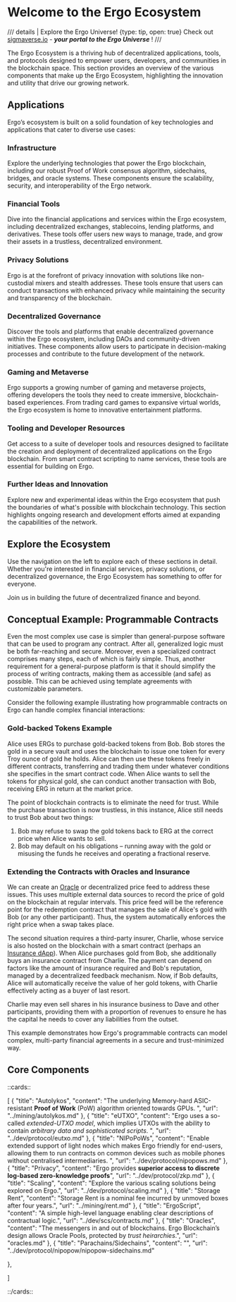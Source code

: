 # Welcome to the Ergo Ecosystem

/// details | Explore the Ergo Universe!
    {type: tip, open: true}
Check out [sigmaverse.io](https://sigmaverse.io/) - ***your portal to the Ergo Universe*** !
///

The Ergo Ecosystem is a thriving hub of decentralized applications, tools, and protocols designed to empower users, developers, and communities in the blockchain space. This section provides an overview of the various components that make up the Ergo Ecosystem, highlighting the innovation and utility that drive our growing network.

## Applications

Ergo’s ecosystem is built on a solid foundation of key technologies and applications that cater to diverse use cases:

### Infrastructure
Explore the underlying technologies that power the Ergo blockchain, including our robust Proof of Work consensus algorithm, sidechains, bridges, and oracle systems. These components ensure the scalability, security, and interoperability of the Ergo network.

### Financial Tools
Dive into the financial applications and services within the Ergo ecosystem, including decentralized exchanges, stablecoins, lending platforms, and derivatives. These tools offer users new ways to manage, trade, and grow their assets in a trustless, decentralized environment.

### Privacy Solutions
Ergo is at the forefront of privacy innovation with solutions like non-custodial mixers and stealth addresses. These tools ensure that users can conduct transactions with enhanced privacy while maintaining the security and transparency of the blockchain.

### Decentralized Governance
Discover the tools and platforms that enable decentralized governance within the Ergo ecosystem, including DAOs and community-driven initiatives. These components allow users to participate in decision-making processes and contribute to the future development of the network.

### Gaming and Metaverse
Ergo supports a growing number of gaming and metaverse projects, offering developers the tools they need to create immersive, blockchain-based experiences. From trading card games to expansive virtual worlds, the Ergo ecosystem is home to innovative entertainment platforms.

### Tooling and Developer Resources
Get access to a suite of developer tools and resources designed to facilitate the creation and deployment of decentralized applications on the Ergo blockchain. From smart contract scripting to name services, these tools are essential for building on Ergo.

### Further Ideas and Innovation
Explore new and experimental ideas within the Ergo ecosystem that push the boundaries of what's possible with blockchain technology. This section highlights ongoing research and development efforts aimed at expanding the capabilities of the network.

## Explore the Ecosystem

Use the navigation on the left to explore each of these sections in detail. Whether you're interested in financial services, privacy solutions, or decentralized governance, the Ergo Ecosystem has something to offer for everyone.

Join us in building the future of decentralized finance and beyond.

## Conceptual Example: Programmable Contracts

Even the most complex use case is simpler than general-purpose software that can be used to program any contract. After all, generalized logic must be both far-reaching and secure. Moreover, even a specialized contract comprises many steps, each of which is fairly simple. Thus, another requirement for a general-purpose platform is that it should simplify the process of writing contracts, making them as accessible (and safe) as possible. This can be achieved using template agreements with customizable parameters.

Consider the following example illustrating how programmable contracts on Ergo can handle complex financial interactions:

### Gold-backed Tokens Example

Alice uses ERGs to purchase gold-backed tokens from Bob. Bob stores the gold in a secure vault and uses the blockchain to issue one token for every Troy ounce of gold he holds. Alice can then use these tokens freely in different contracts, transferring and trading them under whatever conditions she specifies in the smart contract code. When Alice wants to sell the tokens for physical gold, she can conduct another transaction with Bob, receiving ERG in return at the market price.

The point of blockchain contracts is to eliminate the need for trust. While the purchase transaction is now trustless, in this instance, Alice still needs to trust Bob about two things:
1.  Bob may refuse to swap the gold tokens back to ERG at the correct price when Alice wants to sell.
2.  Bob may default on his obligations – running away with the gold or misusing the funds he receives and operating a fractional reserve.

### Extending the Contracts with Oracles and Insurance

We can create an [Oracle](oracles.md) or decentralized price feed to address these issues. This uses multiple external data sources to record the price of gold on the blockchain at regular intervals. This price feed will be the reference point for the redemption contract that manages the sale of Alice's gold with Bob (or any other participant). Thus, the system automatically enforces the right price when a swap takes place.

The second situation requires a third-party insurer, Charlie, whose service is also hosted on the blockchain with a smart contract (perhaps an [Insurance dApp](insurance.md)). When Alice purchases gold from Bob, she additionally buys an insurance contract from Charlie. The payment can depend on factors like the amount of insurance required and Bob's reputation, managed by a decentralized feedback mechanism. Now, if Bob defaults, Alice will automatically receive the value of her gold tokens, with Charlie effectively acting as a buyer of last resort.

Charlie may even sell shares in his insurance business to Dave and other participants, providing them with a proportion of revenues to ensure he has the capital he needs to cover any liabilities from the outset.

This example demonstrates how Ergo's programmable contracts can model complex, multi-party financial agreements in a secure and trust-minimized way.

## Core Components

::cards::

[
  {
    "title": "Autolykos",
    "content": "The underlying Memory-hard ASIC-resistant **Proof of Work** (PoW) algorithm oriented towards GPUs. ",
    "url": "../mining/autolykos.md"
  },
  {
    "title": "eUTXO",
    "content": "Ergo uses a so-called *extended-UTXO model*, which implies UTXOs with the ability to contain *arbitrary data and sophisticated scripts*. ",
    "url": "../dev/protocol/eutxo.md"
  },
  {
    "title": "NIPoPoWs",
    "content": "Enable extended support of light nodes which makes Ergo friendly for end-users, allowing them to run contracts on common devices such as mobile phones without centralised intermediaries. ",
    "url": "../dev/protocol/nipopows.md"
  },
  {
    "title": "Privacy",
    "content": "Ergo provides **superior access to discrete log-based zero-knowledge proofs**",
    "url": "../dev/protocol/zkp.md"
  },
  {
    "title": "Scaling",
    "content": "Explore the various scaling solutions being explored on Ergo.",
    "url": "../dev/protocol/scaling.md"
  },
  {
    "title": "Storage Rent",
    "content": "Storage Rent is a nominal fee incurred by unmoved boxes after four years.",
    "url": "../mining/rent.md"
  },
  {
    "title": "ErgoScript",
    "content": "A simple high-level language enabling clear descriptions of contractual logic.",
    "url": "../dev/scs/contracts.md"
  },
  {
    "title": "Oracles",
    "content": "The messengers in and out of blockchains. Ergo Blockchain’s design allows Oracle Pools, protected by *trust heirarchies*.",
    "url": "oracles.md"
  },
  {
    "title": "Parachains/Sidechains",
    "content": "",
    "url": "../dev/protocol/nipopow/nipopow-sidechains.md"

  },


]

::/cards::
